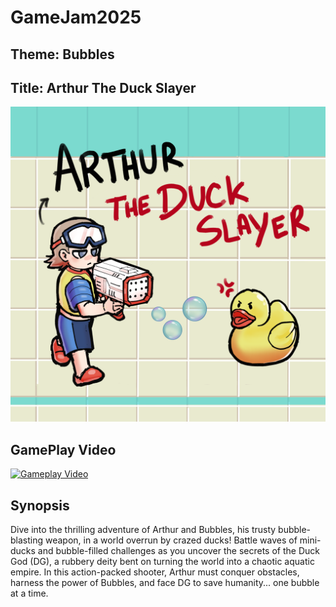 # GameJam2025
## Theme: Bubbles
## Title: Arthur The Duck Slayer
![Cover of the Game](Img/Banner.png)
## GamePlay Video
[![Gameplay Video](https://img.youtube.com/vi/U3bmQPs53Ic/hqdefault.jpg)](https://youtu.be/U3bmQPs53Ic)
## Synopsis 
Dive into the thrilling adventure of Arthur and Bubbles, his trusty bubble-blasting weapon, in a world overrun by crazed ducks! Battle waves of mini-ducks and bubble-filled challenges as you uncover the secrets of the Duck God (DG), a rubbery deity bent on turning the world into a chaotic aquatic empire. In this action-packed shooter, Arthur must conquer obstacles, harness the power of Bubbles, and face DG to save humanity... one bubble at a time.

